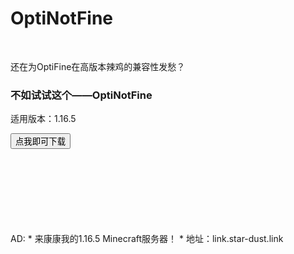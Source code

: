 <!--<meta http-equiv="refresh" content="0;url=./1.16.5-OptiNotFine.zip">-->
<h1>OptiNotFine</h1>
<br>
<p>
  还在为OptiFine在高版本辣鸡的兼容性发愁？
  <h3>不如试试这个——OptiNotFine</h3>
  适用版本：1.16.5
</p>
<a href=./1.16.5-OptiNotFine.zip><input type="button" value="点我即可下载"></a>
<br><br><br><br><br><br><br><br>
<p>AD:
   * 来康康我的1.16.5 Minecraft服务器！
   * 地址：link.star-dust.link
</p>
